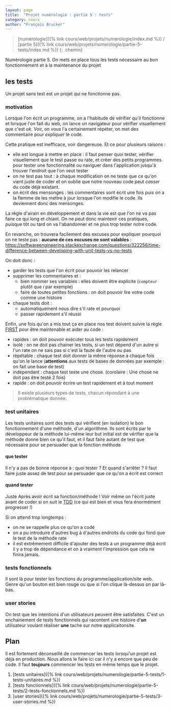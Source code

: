 ```yaml
---
layout: page
title:  "Projet numérologie : partie 5 : tests"
category: cours
author: "François Brucker"
---
```


> [numérologie]({% link cours/web/projets/numerologie/index.md %}) / [partie 5]({% link cours/web/projets/numerologie/partie-5-tests/index.md %})
{: .chemin}

Numérologie partie 5. On mets en place tous les tests nécessaire au bon fonctionnement et à la maintenance du projet

## les tests

Un projet sans test est un projet qui ne fonctionne pas.

### motivation

Lorsque l'on écrit un programme, on a l'habitude de vérifier qu'il fonctionne et lorsque l'on fait du web, on lance un navigateur pour vérifier visuellement que c'est *ok*. Voir, on vous l'a certainement répéter, on met des commentaire pour *expliquer* le code.

Cette pratique est inefficace, voir dangereuse. Et ce pour plusieurs raisons :

* elle est longue à mettre en place : il faut penser quoi tester, vérifier visuellement que le test passe ou rate, et créer des petits programmes pour tester une fonctionnalité ou naviguer dans l'application jusqu'à trouver l'endroit que l'on veut tester
* on ne test pas tout : à chaque modification on ne teste que ce qu'on vient juste de coder et on oublie que notre nouveau code peut *casser* du code déjà existant.
* on écrit des mensonges : les commentaires sont écrit une fois puis on a la flemme de les mettre à jour lorsque l'on modifie le code. Ils deviennent donc des mensonges.

La règle d'airain en développement et dans la vie est que l'on ne va pas faire ce qui long et chiant. On ne peut donc maintenir ces pratiques, puisque tôt ou tard on va l'abandonner et ne plus trop tester notre code.

En revanche, on trouvera facilement des excuses pour expliquer pourquoi on ne teste pas : **aucune de ces excuses ne sont valables** : <https://softwareengineering.stackexchange.com/questions/322256/time-difference-between-developing-with-unit-tests-vs-no-tests>

On doit donc :

* garder les tests que l'on écrit pour pouvoir les relancer
* supprimer les commentaires et :
  * bien nommer ses variables : elles doivent être explicite (`compteur` plutôt que $i$ par exemple)
  * faire de toutes petites fonctions : on doit pouvoir lire votre code comme une histoire
* chaque tests doit :
  * automatiquement nous dire s'il rate et pourquoi
  * passer rapidement s'il réussi

Enfin, une fois qu'on a mis tout ça en place nos test doivent suivre la règle [FIRST](<https://medium.com/@chapuyj/5-principes-pour-guider-l-ecriture-des-tests-unitaires-be25cda2652>) pour être maintenable et aider au code :

* rapides : on doit pouvoir exécuter tous les tests rapidement
* isolé : on ne doit pas chainer les tests, si un test dépend d'un autre si l'un rate on ne sais pas si c'est la faute de l'autre ou pas
* répétable : chaque test doit donner la même réponse à chaque fois qu'on le lance (**attentions** aux tests de bases de données par exemple : on fait une base de test)
* indépendant : chaque test teste une chose. (corolaire : Une chose ne doit pas être testé 2 fois)
* rapide : on doit pouvoir écrire un test rapidement et à tout moment

> Il existe plusieurs types de tests, chacun répondant à une problématique donnée.

### test unitaires

Les tests unitaires sont des tests qui vérifient (en isolation) le bon fonctionnement d'une méthode, d'un algorithme. Ils sont écrits par le développeur de la méthode lui-même leur but initial est de vérifier que la méthode donne bien ce qu'il faut, et il faut faire autant de test que nécessaire pour se persuader que la fonction méthode

#### que tester

Il n'y a pas de bonne réponse à : quoi tester ? Et quand s'arrêter ? Il faut faire juste assez de test pour se persuader que ce qu'on a écrit est correct

#### quand tester

Juste Après avoir écrit sa fonction/méthode ! Voir même on l'écrit juste avant de coder si on suit le [TDD](https://fr.wikipedia.org/wiki/Test_driven_development) (ce qui est bien et vous fera énormément progresser !)

Si on attend trop longtemps :

* on ne se rappelle plus ce qu'on a codé
* on a pu introduire d'autres bug à d'autres endroits du code qui fond que le test de la méthode rate
* il est extrêmement difficile d'ajouter des tests à un programme déjà écrit il y a trop de dépendance et on à vraiment l'impression que cela ne finira jamais.

### tests fonctionnels

Il sont là pour tester les fonctions du programme/application/site web. Genre qu'un bouton est bien rouge ou que si l'on clique là-dessus on par là-bas.

### user stories

On test que les intentions d'un utilisateurs peuvent être satisfaites. C'est un enchainement de tests fonctionnels qui racontent une histoire d'**un** utilisateur voulant réaliser **une** tache sur notre applicaitonsite.

## Plan

Il est fortement déconseillé de commencer les tests lorsqu'un projet est déjà en production. Nous allons le faire ici car il n'y a encore que peu de code. Il faut **toujours** commencer les tests en même temps que le projet.

1. [tests unitaires]({% link cours/web/projets/numerologie/partie-5-tests/1-tests-unitaires.md %})
2. [tests fonctionnels]({% link cours/web/projets/numerologie/partie-5-tests/2-tests-fonctionnels.md %})
3. [user stories]({% link cours/web/projets/numerologie/partie-5-tests/3-user-stories.md %})
